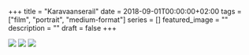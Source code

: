 +++
title =  "Karavaanserail"
date = 2018-09-01T00:00:00+02:00
tags = ["film", "portrait", "medium-format"]
series = []
featured_image = ""
description = ""
draft = false
+++

![](/img/2018/Karavaanserail/Karavaanserail-1.jpg)
![](/img/2018/Karavaanserail/Karavaanserail-2.jpg)
![](/img/2018/Karavaanserail/Karavaanserail-3.jpg)